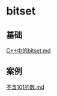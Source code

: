 # bitset

## 基础

[C++中的bitset.md](https://github.com/niu0217/Documents/blob/main/Algorithm/OD/bitset/C%2B%2B中的bitset.md)

## 案例

[不含101的数.md](https://github.com/niu0217/Documents/blob/main/Algorithm/OD/bitset/不含101的数.md)
